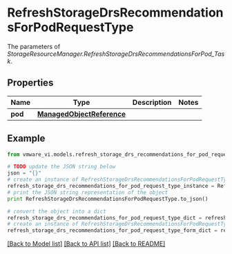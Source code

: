 # RefreshStorageDrsRecommendationsForPodRequestType

The parameters of *StorageResourceManager.RefreshStorageDrsRecommendationsForPod_Task*. 

## Properties
Name | Type | Description | Notes
------------ | ------------- | ------------- | -------------
**pod** | [**ManagedObjectReference**](ManagedObjectReference.md) |  | 

## Example

```python
from vmware_vi.models.refresh_storage_drs_recommendations_for_pod_request_type import RefreshStorageDrsRecommendationsForPodRequestType

# TODO update the JSON string below
json = "{}"
# create an instance of RefreshStorageDrsRecommendationsForPodRequestType from a JSON string
refresh_storage_drs_recommendations_for_pod_request_type_instance = RefreshStorageDrsRecommendationsForPodRequestType.from_json(json)
# print the JSON string representation of the object
print RefreshStorageDrsRecommendationsForPodRequestType.to_json()

# convert the object into a dict
refresh_storage_drs_recommendations_for_pod_request_type_dict = refresh_storage_drs_recommendations_for_pod_request_type_instance.to_dict()
# create an instance of RefreshStorageDrsRecommendationsForPodRequestType from a dict
refresh_storage_drs_recommendations_for_pod_request_type_form_dict = refresh_storage_drs_recommendations_for_pod_request_type.from_dict(refresh_storage_drs_recommendations_for_pod_request_type_dict)
```
[[Back to Model list]](../README.md#documentation-for-models) [[Back to API list]](../README.md#documentation-for-api-endpoints) [[Back to README]](../README.md)


